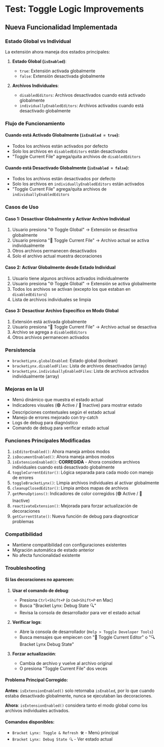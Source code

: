 # Test: Toggle Logic Improvements

## Nueva Funcionalidad Implementada

### Estado Global vs Individual

La extensión ahora maneja dos estados principales:

1. **Estado Global (`isEnabled`)**:
   - `true`: Extensión activada globalmente
   - `false`: Extensión desactivada globalmente

2. **Archivos Individuales**:
   - `disabledEditors`: Archivos desactivados cuando está activado globalmente
   - `individuallyEnabledEditors`: Archivos activados cuando está desactivado globalmente

### Flujo de Funcionamiento

#### Cuando está Activado Globalmente (`isEnabled = true`):
- Todos los archivos están activados por defecto
- Solo los archivos en `disabledEditors` están desactivados
- "Toggle Current File" agrega/quita archivos de `disabledEditors`

#### Cuando está Desactivado Globalmente (`isEnabled = false`):
- Todos los archivos están desactivados por defecto
- Solo los archivos en `individuallyEnabledEditors` están activados
- "Toggle Current File" agrega/quita archivos de `individuallyEnabledEditors`

### Casos de Uso

#### Caso 1: Desactivar Globalmente y Activar Archivo Individual
1. Usuario presiona "🌐 Toggle Global" → Extensión se desactiva globalmente
2. Usuario presiona "📝 Toggle Current File" → Archivo actual se activa individualmente
3. Otros archivos permanecen desactivados
4. Solo el archivo actual muestra decoraciones

#### Caso 2: Activar Globalmente desde Estado Individual
1. Usuario tiene algunos archivos activados individualmente
2. Usuario presiona "🌐 Toggle Global" → Extensión se activa globalmente
3. Todos los archivos se activan (excepto los que estaban en `disabledEditors`)
4. Lista de archivos individuales se limpia

#### Caso 3: Desactivar Archivo Específico en Modo Global
1. Extensión está activada globalmente
2. Usuario presiona "📝 Toggle Current File" → Archivo actual se desactiva
3. Archivo se agrega a `disabledEditors`
4. Otros archivos permanecen activados

### Persistencia

- `bracketLynx.globalEnabled`: Estado global (boolean)
- `bracketLynx.disabledFiles`: Lista de archivos desactivados (array)
- `bracketLynx.individuallyEnabledFiles`: Lista de archivos activados individualmente (array)

### Mejoras en la UI

- Menú dinámico que muestra el estado actual
- Indicadores visuales (🟢 Active / 🔴 Inactive) para mostrar estado
- Descripciones contextuales según el estado actual
- Manejo de errores mejorado con try-catch
- Logs de debug para diagnóstico
- Comando de debug para verificar estado actual

### Funciones Principales Modificadas

1. `isEditorEnabled()`: Ahora maneja ambos modos
2. `isDocumentEnabled()`: Ahora maneja ambos modos  
3. `isExtensionEnabled()`: **CORREGIDA** - Ahora considera archivos individuales cuando está desactivado globalmente
4. `toggleCurrentEditor()`: Lógica separada para cada modo con manejo de errores
5. `toggleBracketLynx()`: Limpia archivos individuales al activar globalmente
6. `cleanupClosedEditor()`: Limpia ambos mapas de archivos
7. `getMenuOptions()`: Indicadores de color corregidos (🟢 Active / 🔴 Inactive)
8. `reactivateExtension()`: Mejorada para forzar actualización de decoraciones
9. `getCurrentState()`: Nueva función de debug para diagnosticar problemas

### Compatibilidad

- Mantiene compatibilidad con configuraciones existentes
- Migración automática de estado anterior
- No afecta funcionalidad existente

### Troubleshooting

#### Si las decoraciones no aparecen:

1. **Usar el comando de debug**: 
   - Presiona `Ctrl+Shift+P` (o `Cmd+Shift+P` en Mac)
   - Busca "Bracket Lynx: Debug State 🔍"
   - Revisa la consola de desarrollador para ver el estado actual

2. **Verificar logs**:
   - Abre la consola de desarrollador (`Help > Toggle Developer Tools`)
   - Busca mensajes que empiecen con "🔄 Toggle Current Editor" o "🔍 Bracket Lynx Debug State"

3. **Forzar actualización**:
   - Cambia de archivo y vuelve al archivo original
   - O presiona "Toggle Current File" dos veces

#### Problema Principal Corregido:

**Antes**: `isExtensionEnabled()` solo retornaba `isEnabled`, por lo que cuando estaba desactivado globalmente, nunca se ejecutaban las decoraciones.

**Ahora**: `isExtensionEnabled()` considera tanto el modo global como los archivos individuales activados.

#### Comandos disponibles:

- `Bracket Lynx: Toggle & Refresh 🛠️` - Menú principal
- `Bracket Lynx: Debug State 🔍` - Ver estado actual
